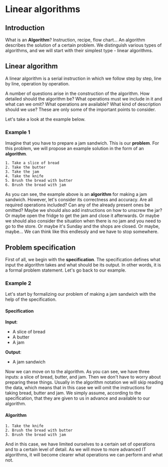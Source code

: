 # Linear algorithms

## Introduction

What is an **Algorithm**? Instruction, recipe, flow chart... An algorithm describes the solution of a certain problem. We distinguish various types of algorithms, and we will start with their simplest type - linear algorithms.

## Linear algorithm

A linear algorithm is a serial instruction in which we follow step by step, line by line, operation by operation. 

A number of questions arise in the construction of the algorithm. How detailed should the algorithm be? What operations must we include in it and what can we omit? What operations are available? What kind of description should we use? These are only some of the important points to consider. 

Let's take a look at the example below.

### Example 1

Imagine that you have to prepare a jam sandwich. This is our **problem**. For this problem, we will propose an example solution in the form of an **algorithm**.

```
1. Take a slice of bread
2. Take the butter 
3. Take the jam 
4. Take the knife 
5. Brush the bread with butter 
6. Brush the bread with jam
```

As you can see, the example above is an **algorithm** for making a jam sandwich. However, let's consider its correctness and accuracy. Are all required operations included? Can any of the already present ones be omitted? Maybe we should also add instructions on how to unscrew the jar? Or maybe open the fridge to get the jam and close it afterwards. Or maybe we should also consider the situation when there is no jam and you need to go to the store. Or maybe it's Sunday and the shops are closed. Or maybe, maybe... We can think like this endlessly and we have to stop somewhere.

## Problem specification

First of all, we begin with the **specification**. The specification defines what input the algorithm takes and what should be its output. In other words, it is a formal problem statement. Let's go back to our example.

### Example 2

Let's start by formalizing our problem of making a jam sandwich with the help of the specification.

#### Specification

**Input**:

* A slice of bread
* A butter
* A jam

**Output**:

* A jam sandwich

Now we can move on to the algorithm. As you can see, we have three inputs: a slice of bread, butter, and jam. Then we don't have to worry about preparing these things. Usually in the algorithm notation we will skip reading the data, which means that in this case we will omit the instructions for taking bread, butter and jam. We simply assume, according to the specification, that they are given to us in advance and available to our algorithm.

#### Algorithm

```
1. Take the knife
2. Brush the bread with butter 
3. Brush the bread with jam
```

And in this case, we have limited ourselves to a certain set of operations and to a certain level of detail. As we will move to more advanced IT algorithms, it will become clearer what operations we can perform and what not.

